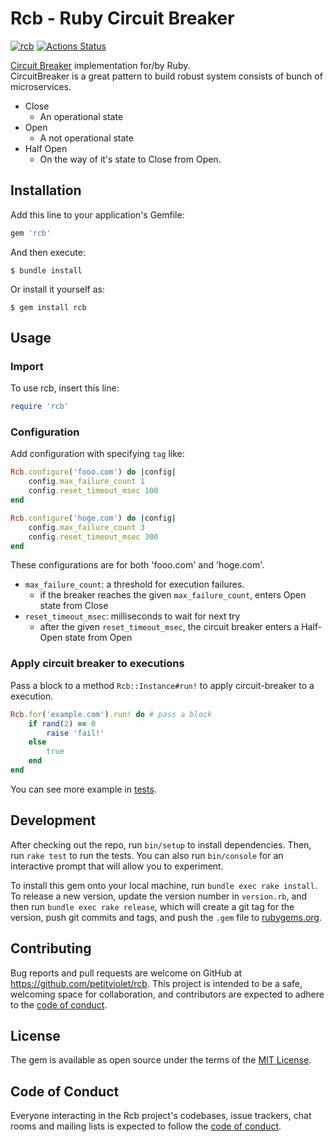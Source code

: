 # Rcb - Ruby Circuit Breaker

[![rcb](https://badge.fury.io/rb/rcb.svg)](https://badge.fury.io/rb/rcb)
[![Actions Status](https://github.com/petitviolet/rcb/workflows/test/badge.svg)](https://github.com/petitviolet/rcb/actions)

[Circuit Breaker](https://martinfowler.com/bliki/CircuitBreaker.html) implementation for/by Ruby.  
CircuitBreaker is a great pattern to build robust system consists of bunch of microservices.

- Close
    - An operational state
- Open
    - A not operational state
- Half Open
    - On the way of it's state to Close from Open.

## Installation

Add this line to your application's Gemfile:

```ruby
gem 'rcb'
```

And then execute:

    $ bundle install

Or install it yourself as:

    $ gem install rcb

## Usage

### Import

To use rcb, insert this line:

```ruby
require 'rcb'
```

### Configuration

Add configuration with specifying `tag` like:

```ruby
Rcb.configure('fooo.com') do |config|
    config.max_failure_count 1
    config.reset_timeout_msec 100
end

Rcb.configure('hoge.com') do |config|
    config.max_failure_count 3
    config.reset_timeout_msec 300
end
```

These configurations are for both 'fooo.com' and 'hoge.com'.

- `max_failure_count`: a threshold for execution failures. 
    - if the breaker reaches the given `max_failure_count`, enters Open state from Close 
- `reset_timeout_msec`: milliseconds to wait for next try
    - after the given `reset_timeout_msec`, the circuit breaker enters a Half-Open state from Open

### Apply circuit breaker to executions

Pass a block to a method `Rcb::Instance#run!` to apply circuit-breaker to a execution.

```ruby
Rcb.for('example.com').run! do # pass a block
    if rand(2) == 0
        raise 'fail!'
    else
        true
    end
end
```

You can see more example in [tests](./test).

## Development

After checking out the repo, run `bin/setup` to install dependencies. Then, run `rake test` to run the tests. You can also run `bin/console` for an interactive prompt that will allow you to experiment.

To install this gem onto your local machine, run `bundle exec rake install`. To release a new version, update the version number in `version.rb`, and then run `bundle exec rake release`, which will create a git tag for the version, push git commits and tags, and push the `.gem` file to [rubygems.org](https://rubygems.org).

## Contributing

Bug reports and pull requests are welcome on GitHub at https://github.com/petitviolet/rcb. This project is intended to be a safe, welcoming space for collaboration, and contributors are expected to adhere to the [code of conduct](https://github.com/petitviolet/rcb/blob/master/CODE_OF_CONDUCT.md).


## License

The gem is available as open source under the terms of the [MIT License](https://opensource.org/licenses/MIT).

## Code of Conduct

Everyone interacting in the Rcb project's codebases, issue trackers, chat rooms and mailing lists is expected to follow the [code of conduct](https://github.com/petitviolet/rcb/blob/master/CODE_OF_CONDUCT.md).
